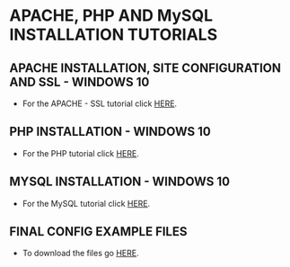 # APACHE, PHP AND MySQL INSTALLATION TUTORIALS
## APACHE INSTALLATION, SITE CONFIGURATION AND SSL - WINDOWS 10
- For the APACHE - SSL tutorial click [HERE](/APACHE).
## PHP INSTALLATION - WINDOWS 10
- For the PHP tutorial click [HERE](/PHP).
## MYSQL INSTALLATION - WINDOWS 10
- For the MySQL tutorial click [HERE](/MYSQL).
## FINAL CONFIG EXAMPLE FILES
- To download the files go [HERE](/CONFIG_FILES).